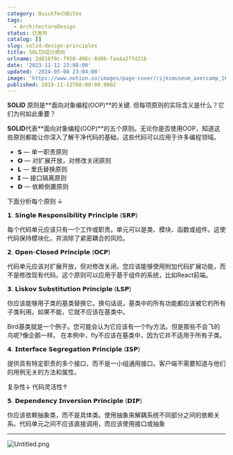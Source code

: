 ```yaml
---
category: QuickTechBites
tags:
  - ArchitectureDesign
status: 已发布
catalog: []
slug: solid-design-principles
title: SOLID设计原则
urlname: 2d810f8c-f950-406c-8d0b-faa4a27fd21b
date: '2023-11-12 23:08:00'
updated: '2024-05-08 23:04:00'
image: 'https://www.notion.so/images/page-cover/rijksmuseum_avercamp_1620.jpg'
published: 2019-11-12T08:00:00.000Z
---
```


**SOLID** 原则是**面向对象编程(OOP)**的关键. 但每项原则的实际含义是什么？它们为何如此重要？


**SOLID**代表**面向对象编程(OOP)**的五个原则。无论你是否使用OOP，知道这些原则都能让你深入了解干净代码的基础，这些代码可以应用于许多编程领域。

- 𝗦 — 单一职责原则
- 𝗢 — 对扩展开放，对修改关闭原则
- 𝗟 — 里氏替换原则
- 𝗜 — 接口隔离原则
- 𝗗 — 依赖倒置原则

下面分析每个原则 ↓


𝟭. 𝗦𝗶𝗻𝗴𝗹𝗲 𝗥𝗲𝘀𝗽𝗼𝗻𝘀𝗶𝗯𝗶𝗹𝗶𝘁𝘆 𝗣𝗿𝗶𝗻𝗰𝗶𝗽𝗹𝗲 (𝗦𝗥𝗣)


每个代码单元应该只有一个工作或职责。单元可以是类、模块、函数或组件。这使代码保持模块化，并消除了紧密耦合的风险。


𝟮. 𝗢𝗽𝗲𝗻-𝗖𝗹𝗼𝘀𝗲𝗱 𝗣𝗿𝗶𝗻𝗰𝗶𝗽𝗹𝗲 (𝗢𝗖𝗣)


代码单元应该对扩展开放，但对修改关闭。您应该能够使用附加代码扩展功能，而不是修改现有代码。这个原则可以应用于基于组件的系统，比如React前端。


𝟯. 𝗟𝗶𝘀𝗸𝗼𝘃 𝗦𝘂𝗯𝘀𝘁𝗶𝘁𝘂𝘁𝗶𝗼𝗻 𝗣𝗿𝗶𝗻𝗰𝗶𝗽𝗹𝗲 (𝗟𝗦𝗣)


你应该能够用子类的基类替换它。换句话说，基类中的所有功能都应该被它的所有子类利用。如果不能，它就不应该在基类中。


Bird基类就是一个例子。您可能会认为它应该有一个fly方法。但是那些不会飞的鸟呢?像企鹅一样。
在本例中，fly不应该在基类中，因为它并不适用于所有子类。


𝟰. 𝗜𝗻𝘁𝗲𝗿𝗳𝗮𝗰𝗲 𝗦𝗲𝗴𝗿𝗲𝗴𝗮𝘁𝗶𝗼𝗻 𝗣𝗿𝗶𝗻𝗰𝗶𝗽𝗹𝗲 (𝗜𝗦𝗣)


提供具有特定职责的多个接口，而不是一小组通用接口。客户端不需要知道与他们的用例无关的方法和属性。


复杂性↓
代码灵活性↑


𝟱. 𝗗𝗲𝗽𝗲𝗻𝗱𝗲𝗻𝗰𝘆 𝗜𝗻𝘃𝗲𝗿𝘀𝗶𝗼𝗻 𝗣𝗿𝗶𝗻𝗰𝗶𝗽𝗹𝗲 (𝗗𝗜𝗣)


你应该依赖抽象类，而不是具体类。使用抽象来解耦系统不同部分之间的依赖关系。代码单元之间不应该直接调用，而应该使用接口或抽象


---


![Untitled.png](https://prod-files-secure.s3.us-west-2.amazonaws.com/5d24fe63-e567-4804-86f9-9fdc62e13082/6fc4afd3-478b-4aaf-9884-0a3f8e406a71/Untitled.png?X-Amz-Algorithm=AWS4-HMAC-SHA256&X-Amz-Content-Sha256=UNSIGNED-PAYLOAD&X-Amz-Credential=ASIAZI2LB466ZTGRDZBI%2F20250216%2Fus-west-2%2Fs3%2Faws4_request&X-Amz-Date=20250216T213252Z&X-Amz-Expires=3600&X-Amz-Security-Token=IQoJb3JpZ2luX2VjED0aCXVzLXdlc3QtMiJHMEUCIC0dqAmYTbu4hAm8ODDaCu6sLQ4HNchrUjIWE6HnKDRAAiEAuXmwtk700XhsQk898VPu%2BsFMHfeIjTlZBeqUKW3%2Bb6Eq%2FwMIZhAAGgw2Mzc0MjMxODM4MDUiDEAE8%2Bk50iOJ%2FhsD7SrcA0baDHAT%2Fxapqd5TdnBl4dWeURvdOR1nh0yzW2GR7hQdVne2JL70lZlEzrKjh%2BJ%2BijYvu5WmM%2FPp9kPvjLhCysvodAgoD2Hz0FYfR417N7W58s%2FXIxLX9RjHdvT%2FcCZllZPQjtKbk5kawdLYwf4R90wG6zAr%2BxXkDF3YQxnDOdBvBnkGR1zbtGPEq828aqQ6%2FgiRsT0hf7O4Ouf11So5UPifluZa2exB%2F08QT1oD0xJE4B2tVPIK5%2BnsI4IizAli2910%2BH60nbOkruXQ%2FWV9aiWmNBvH%2F7V%2FBJjDVUFORrpEj3acbI9Df8hqy9KPoIeZG75MaueTrPTrdpUXjI90XRA49Oh%2Bw4IVpTbz05DKZ9HjfX1cqqK6An7ByY9RWZ3%2FJYzYOTQsWx5HDowVuHMC%2FdYO7xputFw6bYPZ89GuzXMc35umqjKO3YYoQ8wPZMQLa5SysijJs1sXHpXlzh0VCBB4SIduuAGQZuTXVVE7l0Z7GrD1DsO%2FK8BRhQ%2BFWCfPj8nVXxMpNhQVglFWLhq8efF1uNroTl1OJQDB6ftqn3muQZMeHeUgJtVpsecHKkqCm3GWFPS4H1GrnZVpNjmpayjCWkcOh3blrYKbJIvgYGmxU5w0C7kLF4edtfCuMKejyb0GOqUBj9kYC9vl5U9vC1l5Url0aaTP2a2vyPISY1wf%2BeKXe8lt%2BOwwOtUo%2F4Yq%2BUOh1H%2FtWeextUhq57oJAPB5MwTdP6aqFjR2QCXndmb8QEwOlZUo9Med1VRhRJ3tuzEAEgaAp2X6WHdgX1eDWpzoLgVBPAACOtcWH47b0FwK30i0kavWtW7EQKuzYZdOoDEnycmPHw34WfO4WXyUaG0XG%2FlHI4pM9VGE&X-Amz-Signature=87cd9be23e8d3caca1a8a6f3bf91d472a0523ebe551ff66861a4207fc12e2767&X-Amz-SignedHeaders=host&x-id=GetObject)

